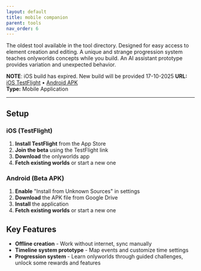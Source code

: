 ```yaml
---
layout: default
title: mobile companion
parent: tools
nav_order: 6
---
```


The oldest tool available in the tool directory. Designed for easy access to element creation and editing. A unique and strange progression system teaches onlyworlds concepts while you build. An AI assistant prototype provides variation and unexpected behavior. 

**NOTE**: iOS build has expired. New build will be provided 17-10-2025
**URL:** [iOS TestFlight](https://testflight.apple.com/join/XWTuaack) • [Android APK](https://drive.google.com/file/d/1ZBgudPtApUy6eR-kE0OuMKkGBF61aru0/view?usp=sharing)  
**Type:** Mobile Application  
 

---
 
## Setup

### iOS (TestFlight)
1. **Install TestFlight** from the App Store
2. **Join the beta** using the TestFlight link
3. **Download** the onlyworlds app 
4. **Fetch existing worlds** or start a new one 

### Android (Beta APK)
1. **Enable** "Install from Unknown Sources" in settings
2. **Download** the APK file from Google Drive
3. **Install** the application
4. **Fetch existing worlds** or start a new one


## Key Features

- **Offline creation** - Work without internet, sync manually   
- **Timeline system prototype** - Map events and customize time settings
- **Progression system** - Learn onlyworlds through guided challenges, unlock some rewards and features

 
 